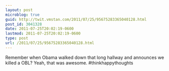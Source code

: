 ```yaml
---
layout: post
microblog: true
guid: http://twit.vmstan.com/2011/07/25/95675283365040128.html
post_id: 3041328
date: 2011-07-25T20:02:19-0600
lastmod: 2011-07-25T20:02:19-0600
type: post
url: /2011/07/25/95675283365040128.html
---
```

Remember when Obama walked down that long hallway and announces we killed a OBL? Yeah, that was awesome. #thinkhappythoughts
